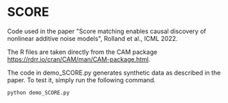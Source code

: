 # SCORE
Code used in the paper "Score matching enables causal discovery of nonlinear additive noise models", Rolland et al., ICML 2022.

The R files are taken directly from the CAM package https://rdrr.io/cran/CAM/man/CAM-package.html.

The code in demo_SCORE.py generates synthetic data as described in the paper. To test it, simply run the following command.

```
python demo_SCORE.py
```
